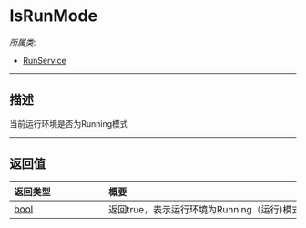 # IsRunMode

*所属类*:
* [RunService](/Api/Classes/Service/RunService.md)
------------------------------------------------------------------------------------------
## 描述

当前运行环境是否为Running模式


------------------------------------------------------------------------------------------
## 返回值

|<div style="width:150px">返回类型</div>|<div style="width:520px">概要</div>|
|:---|:---|
|[bool](/Api/DataType/Bool.md)|返回true，表示运行环境为Running（运行)模式|
